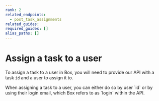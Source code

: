 ```yaml
---
rank: 2
related_endpoints:
  - post_task_assignments
related_guides:
required_guides: []
alias_paths: []
---
```


# Assign a task to a user

To assign a task to a user in Box, you will need to provide our API with a task
`id` and a user to assign it to.

<Samples id='post_task_assignments' />

<Message notice>
    When assigning a task to a user, you can either do so by user `id` or by
    using their login email, which Box refers to as `login` within the API.
</Message>
